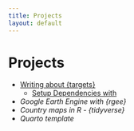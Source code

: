 ```yaml
---
title: Projects
layout: default
---
```


# Projects  

- [Writing about {targets}](https://github.com/mga3/targets/blob/main/README.md)  
  - [Setup Dependencies with](https://mga3.github.io/targets/setup_dependencies.html)  
- _Google Earth Engine with {rgee}_  
- _Country maps in R - {tidyverse}_  
- _Quarto template_  
